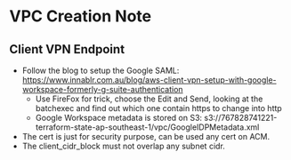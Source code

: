 # VPC Creation Note

## Client VPN Endpoint

- Follow the blog to setup the Google SAML: <https://www.innablr.com.au/blog/aws-client-vpn-setup-with-google-workspace-formerly-g-suite-authentication>
  - Use FireFox for trick, choose the Edit and Send, looking at the batchexec and find out which one contain https to change into http
  - Google Workspace metadata is stored on S3: s3://767828741221-terraform-state-ap-southeast-1/vpc/GoogleIDPMetadata.xml
- The cert is just for security purpose, can be used any cert on ACM.
- The client_cidr_block must not overlap any subnet cidr.
